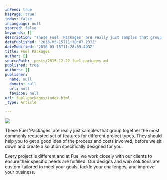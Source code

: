 ```yaml
---
inFeed: true
hasPage: true
inNav: false
inLanguage: null
starred: false
keywords: []
description: "These Fuel 'Packages' are really just samples that group together the most commonly requested set of features for different project types. They should help you to get a good idea of the process and costs involved, before we sit down and create a solution specifically designed for you.\_"
datePublished: '2016-03-15T11:30:07.237Z'
dateModified: '2016-03-15T11:28:59.493Z'
title: Fuel Packages
author: []
sourcePath: _posts/2015-12-22-fuel-packages.md
published: true
authors: []
publisher:
  name: null
  domain: null
  url: null
  favicon: null
url: fuel-packages/index.html
_type: Article

---
```

![](https://the-grid-user-content.s3-us-west-2.amazonaws.com/67b6a72c-955b-49d5-9dd8-2fd7bd1b06c6.png)

These Fuel 'Packages' are really just samples that group together the most commonly requested set of features for different project types. They should help you to get a good idea of the process and costs involved, before we sit down and create a solution specifically designed for you. 

Every project is different and at Fuel we work closely with our clients to ensure their specific needs are fulfilled. Our designs and web solutions are custom-tailored to meet your goals, tackle your challenges, and improve your business.